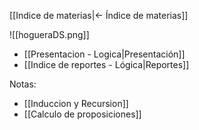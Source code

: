 [[Indice de materias|<- Índice de materias]]

![[hogueraDS.png]]

- [[Presentacion - Logica|Presentación]]
- [[Indice de reportes - Lógica|Reportes]]

Notas:
- [[Induccion y Recursion]]
- [[Calculo de proposiciones]]